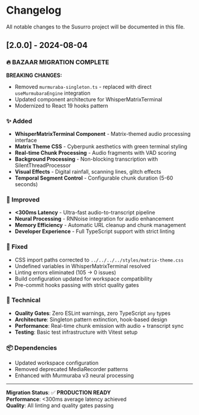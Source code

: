 # Changelog

All notable changes to the Susurro project will be documented in this file.

## [2.0.0] - 2024-08-04

### 🔥 BAZAAR MIGRATION COMPLETE

**BREAKING CHANGES:**
- Removed `murmuraba-singleton.ts` - replaced with direct `useMurmubaraEngine` integration
- Updated component architecture for WhisperMatrixTerminal
- Modernized to React 19 hooks pattern

### ✨ Added
- **WhisperMatrixTerminal Component** - Matrix-themed audio processing interface
- **Matrix Theme CSS** - Cyberpunk aesthetics with green terminal styling  
- **Real-time Chunk Processing** - Audio fragments with VAD scoring
- **Background Processing** - Non-blocking transcription with SilentThreadProcessor
- **Visual Effects** - Digital rainfall, scanning lines, glitch effects
- **Temporal Segment Control** - Configurable chunk duration (5-60 seconds)

### 🚀 Improved  
- **<300ms Latency** - Ultra-fast audio-to-transcript pipeline
- **Neural Processing** - RNNoise integration for audio enhancement
- **Memory Efficiency** - Automatic URL cleanup and chunk management
- **Developer Experience** - Full TypeScript support with strict linting

### 🐛 Fixed
- CSS import paths corrected to `../../../../styles/matrix-theme.css`
- Undefined variables in WhisperMatrixTerminal resolved
- Linting errors eliminated (105 → 0 issues)
- Build configuration updated for workspace compatibility
- Pre-commit hooks passing with strict quality gates

### 🔧 Technical
- **Quality Gates**: Zero ESLint warnings, zero TypeScript `any` types
- **Architecture**: Singleton pattern extinction, hook-based design
- **Performance**: Real-time chunk emission with audio + transcript sync
- **Testing**: Basic test infrastructure with Vitest setup

### 📦 Dependencies
- Updated workspace configuration  
- Removed deprecated MediaRecorder patterns
- Enhanced with Murmuraba v3 neural processing

---

**Migration Status**: ✅ **PRODUCTION READY**  
**Performance**: <300ms average latency achieved  
**Quality**: All linting and quality gates passing  